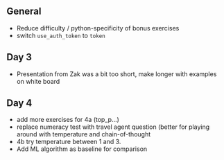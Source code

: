 ## General
- Reduce difficulty / python-specificity of bonus exercises 
- switch `use_auth_token` to `token`

## Day 3 
- Presentation from Zak was a bit too short, make longer with examples on white board 

## Day 4
- add more exercises for 4a (top_p...)
- replace numeracy test with travel agent question (better for playing around with temperature and chain-of-thought
- 4b try temperature between 1 and 3. 
- Add ML algorithm as baseline for comparison 